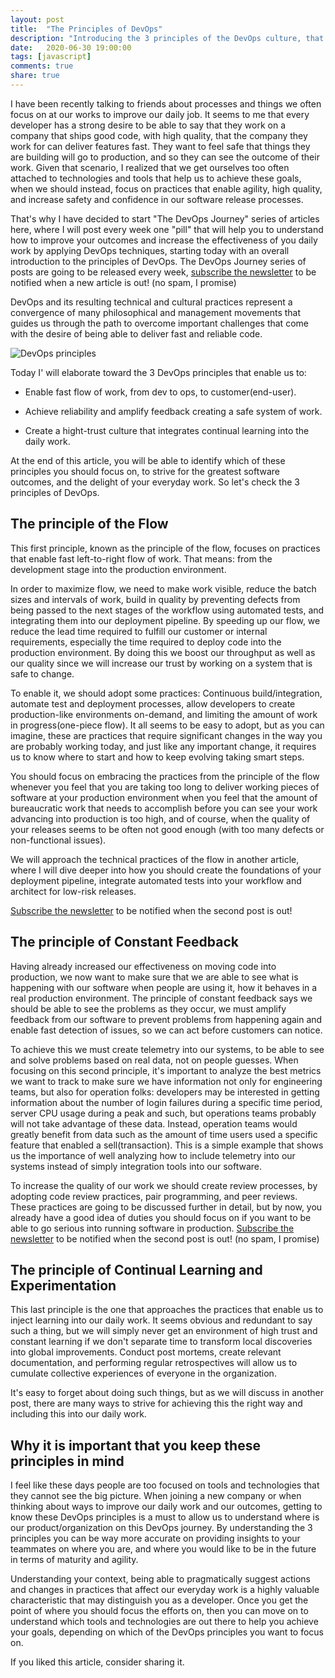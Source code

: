 ```yaml
---
layout: post
title:  "The Principles of DevOps"
description: "Introducing the 3 principles of the DevOps culture, that allows us to deliver software faster and safer."
date:   2020-06-30 19:00:00
tags: [javascript]
comments: true
share: true
---
```


I have been recently talking to friends about processes and things we often focus on at our works to improve our daily job. It seems to me that every developer has a strong desire to be able to say that they work on a company that ships good code, with high quality, that the company they work for can deliver features fast. They want to feel safe that things they are building will go to production, and so they can see the outcome of their work. Given that scenario, I realized that we get ourselves too often attached to technologies and tools that help us to achieve these goals, when we should instead, focus on practices that enable agility, high quality, and increase safety and confidence in our software release processes.

That's why I have decided to start "The DevOps Journey" series of articles here, where I will post every week one "pill" that will help you to understand how to improve your outcomes and increase the effectiveness of you daily work by applying DevOps techniques, starting today with an overall introduction to the principles of DevOps. The DevOps Journey series of posts are going to be released every week, [subscribe the newsletter](https://andreybleme.substack.com/) to be notified when a new article is out! (no spam, I promise)

DevOps and its resulting technical and cultural practices represent a convergence of many philosophical and management movements that guides us through the path to overcome important challenges that come with the desire of being able to deliver fast and reliable code.

![DevOps principles](https://blog.4linux.com.br/wp-content/uploads/2018/04/Os-estudiosos-consideram-o-DevOps-como-um-termo-em-evolu%C3%A7%C3%A3o-e-que-n%C3%A3o-deve-ser-limitado.-e1523467724436-1900x978_c.png)

Today I' will elaborate toward the 3 DevOps principles that enable us to:

- Enable fast flow of work, from dev to ops, to customer(end-user).

- Achieve reliability and amplify feedback creating a safe system of work.

- Create a hight-trust culture that integrates continual learning into the daily work.

At the end of this article, you will be able to identify which of these principles you should focus on, to strive for the greatest software outcomes, and the delight of your everyday work. So let's check the 3 principles of DevOps.


The principle of the Flow
---

This first principle, known as the principle of the flow, focuses on practices that enable fast left-to-right flow of work. That means: from the development stage into the production environment.

In order to maximize flow, we need to make work visible, reduce the batch sizes and intervals of work, build in quality by preventing defects from being passed to the next stages of the workflow using automated tests, and integrating them into our deployment pipeline. By speeding up our flow, we reduce the lead time required to fulfill our customer or internal requirements, especially the time required to deploy code into the production environment. By doing this we boost our throughput as well as our quality since we will increase our trust by working on a system that is safe to change.

To enable it, we should adopt some practices: Continuous build/integration, automate test and deployment processes, allow developers to create production-like environments on-demand, and limiting the amount of work in progress(one-piece flow). It all seems to be easy to adopt, but as you can imagine, these are practices that require significant changes in the way you are probably working today, and just like any important change, it requires us to know where to start and how to keep evolving taking smart steps.

You should focus on embracing the practices from the principle of the flow whenever you feel that you are taking too long to deliver working pieces of software at your production environment when you feel that the amount of bureaucratic work that needs to accomplish before you can see your work advancing into production is too high, and of course, when the quality of your releases seems to be often not good enough (with too many defects or non-functional issues).

We will approach the technical practices of the flow in another article, where I will dive deeper into how you should create the foundations of your deployment pipeline, integrate automated tests into your workflow and architect for low-risk releases.

[Subscribe the newsletter](https://andreybleme.substack.com/) to be notified when the second post is out!


The principle of Constant Feedback
---

Having already increased our effectiveness on moving code into production, we now want to make sure that we are able to see what is happening with our software when people are using it, how it behaves in a real production environment. The principle of constant feedback says we should be able to see the problems as they occur, we must amplify feedback from our software to prevent problems from happening again and enable fast detection of issues, so we can act before customers can notice.

To achieve this we must create telemetry into our systems, to be able to see and solve problems based on real data, not on people guesses. When focusing on this second principle, it's important to analyze the best metrics we want to track to make sure we have information not only for engineering teams, but also for operation folks: developers may be interested in getting information about the number of login failures during a specific time period, server CPU usage during a peak and such, but operations teams probably will not take advantage of these data. Instead, operation teams would greatly benefit from data such as the amount of time users used a specific feature that enabled a sell(transaction). This is a simple example that shows us the importance of well analyzing how to include telemetry into our systems instead of simply integration tools into our software.

To increase the quality of our work we should create review processes, by adopting code review practices, pair programming, and peer reviews. These practices are going to be discussed further in detail, but by now, you already have a good idea of duties you should focus on if you want to be able to go serious into running software in production. [Subscribe the newsletter](https://andreybleme.substack.com/) to be notified when the second post is out! (no spam, I promise)


The principle of Continual Learning and Experimentation
---

This last principle is the one that approaches the practices that enable us to inject learning into our daily work. It seems obvious and redundant to say such a thing, but we will simply never get an environment of high trust and constant learning if we don't separate time to transform local discoveries into global improvements. Conduct post mortems, create relevant documentation, and performing regular retrospectives will allow us to cumulate collective experiences of everyone in the organization.

It's easy to forget about doing such things, but as we will discuss in another post, there are many ways to strive for achieving this the right way and including this into our daily work.

Why it is important that you keep these principles in mind
-----

I feel like these days people are too focused on tools and technologies that they cannot see the big picture. When joining a new company or when thinking about ways to improve our daily work and our outcomes, getting to know these DevOps principles is a must to allow us to understand where is our product/organization on this DevOps journey. By understanding the 3 principles you can be way more accurate on providing insights to your teammates on where you are, and where you would like to be in the future in terms of maturity and agility.

Understanding your context, being able to pragmatically suggest actions and changes in practices that affect our everyday work is a highly valuable characteristic that may distinguish you as a developer. Once you get the point of where you should focus the efforts on, then you can move on to understand which tools and technologies are out there to help you achieve your goals, depending on which of the DevOps principles you want to focus on.

If you liked this article, consider sharing it.
